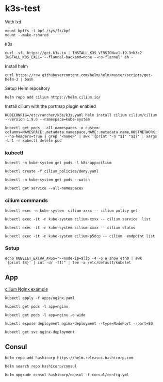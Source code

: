# k3s-test

With lxd
```
mount bpffs -t bpf /sys/fs/bpf
mount --make-rshared 
```

k3s
```
curl -sfL https://get.k3s.io | INSTALL_K3S_VERSION=v1.19.3+k3s2 INSTALL_K3S_EXEC='--flannel-backend=none --no-flannel' sh -
```

Install helm 

```
curl https://raw.githubusercontent.com/helm/helm/master/scripts/get-helm-3 | bash
```

Setup Helm repository

```
helm repo add cilium https://helm.cilium.io/
```

Install cilium with the portmap plugin enabled
```
KUBECONFIG=/etc/rancher/k3s/k3s.yaml helm install cilium cilium/cilium --version 1.9.0 --namespace=kube-system 
```

```
kubectl get pods --all-namespaces -o custom-columns=NAMESPACE:.metadata.namespace,NAME:.metadata.name,HOSTNETWORK:.spec.hostNetwork --no-headers=true | grep '<none>' | awk '{print "-n "$1" "$2}' | xargs -L 1 -r kubectl delete pod
```


### kubectl


```
kubectl -n kube-system get pods -l k8s-app=cilium
```

```
kubectl create -f cilium_policies/deny.yaml
```

```
kubectl -n kube-system get pods --watch
```

```
kubectl get service --all-namespaces
```

### cilium commands

```
kubectl exec -n kube-system  cilium-xxxx -- cilium policy get
```

```
kubectl exec -it -n kube-system cilium-xxxx -- cilium service  list
```

```
kubectl exec -it -n kube-system cilium-xxxx -- cilium status
```

```
kubectl exec -it -n kube-system cilium-p5dcp -- cilium  endpoint list
```

### Setup

```
echo KUBELET_EXTRA_ARGS="--node-ip=$(ip -4 -o a show eth0 | awk '{print $4}' | cut -d/ -f1)" | tee -a /etc/default/kubelet
```

## App

[cilium Nginx example](https://docs.cilium.io/en/v1.9/gettingstarted/kubeproxy-free/#validate-the-setup)

```
kubectl apply -f apps/nginx.yaml
```

```
kubectl get pods -l app=nginx
```

```
kubectl get pods -l app=nginx -o wide
```

```
kubectl expose deployment nginx-deployment --type=NodePort --port=80
```

```
kubectl get svc nginx-deployment
```

## Consul

```
helm repo add hashicorp https://helm.releases.hashicorp.com
```

```
helm search repo hashicorp/consul
```

```
helm upgrade consul hashicorp/consul -f consul/config.yml
```

